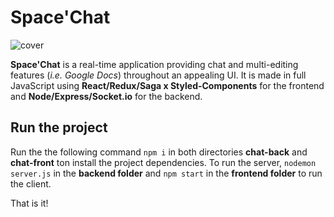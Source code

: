 # Space'Chat

![cover](https://www.pixenli.com/image/YjBgVYBz "cover")

**Space'Chat** is a real-time application providing chat and multi-editing features (_i.e. Google Docs_) throughout an appealing UI. It is made in full JavaScript using **React/Redux/Saga x Styled-Components** for the frontend and **Node/Express/Socket.io** for the backend.

## Run the project

Run the the following command `npm i` in both directories **chat-back** and **chat-front** ton install the project dependencies. To run the server, `nodemon server.js` in the **backend folder** and `npm start` in the **frontend folder** to run the client.

That is it!
